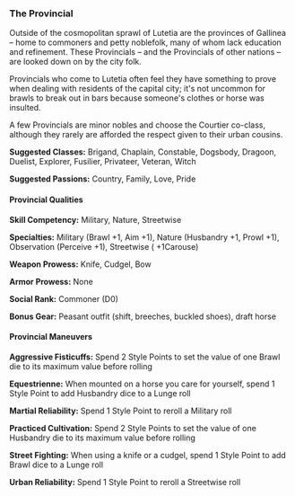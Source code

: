 ### The Provincial 

Outside of the cosmopolitan sprawl of Lutetia are the provinces of
Gallinea – home to commoners and petty noblefolk, many of whom lack
education and refinement. These Provincials – and the Provincials of
other nations – are looked down on by the city folk.

Provincials who come to Lutetia often feel they have something to prove
when dealing with residents of the capital city; it's not uncommon for
brawls to break out in bars because someone's clothes or horse was
insulted.

A few Provincials are minor nobles and choose the Courtier co-class,
although they rarely are afforded the respect given to their urban
cousins.

**Suggested Classes:** Brigand, Chaplain, Constable, Dogsbody, Dragoon,
Duelist, Explorer, Fusilier, Privateer, Veteran, Witch

**Suggested Passions:** Country, Family, Love, Pride

#### Provincial Qualities

**Skill Competency:** Military, Nature, Streetwise

**Specialties:** Military (Brawl +1, Aim +1), Nature (Husbandry +1,
Prowl +1), Observation (Perceive +1), Streetwise ( +1Carouse)

**Weapon Prowess:** Knife, Cudgel, Bow

**Armor Prowess:** None

**Social Rank:** Commoner (D0)

**Bonus Gear:** Peasant outfit (shift, breeches, buckled shoes), draft
horse

#### Provincial Maneuvers

**Aggressive Fisticuffs:** Spend 2 Style Points to set the value of one
Brawl die to its maximum value before rolling

**Equestrienne:** When mounted on a horse you care for yourself, spend 1
Style Point to add Husbandry dice to a Lunge roll

**Martial Reliability:** Spend 1 Style Point to reroll a Military roll

**Practiced Cultivation:** Spend 2 Style Points to set the value of one
Husbandry die to its maximum value before rolling

**Street Fighting:** When using a knife or a cudgel, spend 1 Style Point
to add Brawl dice to a Lunge roll

****Urban** Reliability:** Spend 1 Style Point to reroll a Streetwise
roll

